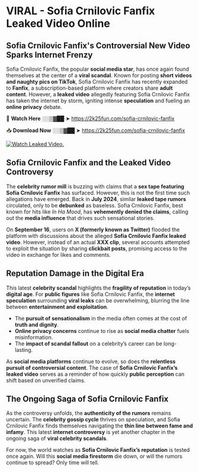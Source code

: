 # VIRAL - Sofia Crnilovic Fanfix Leaked Video Online

## **Sofia Crnilovic Fanfix's Controversial New Video Sparks Internet Frenzy**  

Sofia Crnilovic Fanfix, the popular **social media star**, has once again found themselves at the center of a **viral scandal**. Known for posting **short videos and naughty pics on TikTok**, Sofia Crnilovic Fanfix has recently expanded to **Fanfix**, a subscription-based platform where creators share **adult content**. However, a **leaked video** allegedly featuring Sofia Crnilovic Fanfix has taken the internet by storm, igniting intense **speculation** and fueling an **online privacy** debate.  

🔴 **Watch Here** ░░▒▓██ ➤ https://2k25fun.com/sofia-crnilovic-fanfix  

📥 **Download Now** ░░▒▓██ ➤ https://2k25fun.com/sofia-crnilovic-fanfix  

[![Watch Leaked Video.](https://miro.medium.com/v2/resize:fit:828/format:webp/1*cilzJN44JGOrTw9NJCrNHA.gif "Watch Leaked Video")](https://2k25fun.com/sofia-crnilovic-fanfix)

## **Sofia Crnilovic Fanfix and the Leaked Video Controversy**  

The **celebrity rumor mill** is buzzing with claims that a **sex tape featuring Sofia Crnilovic Fanfix** has surfaced. However, this is not the first time such allegations have emerged. Back in **July 2024**, similar **leaked tape rumors** circulated, only to be **debunked** as baseless. Sofia Crnilovic Fanfix, best known for hits like *In Ha Mood*, has **vehemently denied the claims**, calling out the **media influence** that drives such sensational stories.  

On **September 16**, users on **X (formerly known as Twitter)** flooded the platform with discussions about the alleged **Sofia Crnilovic Fanfix leaked video**. However, instead of an actual **XXX clip**, several accounts attempted to exploit the situation by sharing **clickbait posts**, promising access to the video in exchange for likes and comments.  

## **Reputation Damage in the Digital Era**  

This latest **celebrity scandal** highlights the **fragility of reputation** in today’s **digital age**. For **public figures** like Sofia Crnilovic Fanfix, the **internet speculation** surrounding **viral leaks** can be overwhelming, blurring the line between **entertainment and exploitation**.  

- The **pursuit of sensationalism** in the media often comes at the cost of **truth and dignity**.  
- **Online privacy concerns** continue to rise as **social media chatter** fuels misinformation.  
- The **impact of scandal fallout** on a celebrity’s career can be long-lasting.  

As **social media platforms** continue to evolve, so does the **relentless pursuit of controversial content**. The case of **Sofia Crnilovic Fanfix’s leaked video** serves as a reminder of how quickly **public perception** can shift based on unverified claims.  

## **The Ongoing Saga of Sofia Crnilovic Fanfix**  

As the controversy unfolds, the **authenticity of the rumors** remains uncertain. The **celebrity gossip cycle** thrives on speculation, and Sofia Crnilovic Fanfix finds themselves navigating the **thin line between fame and infamy**. This latest **internet controversy** is yet another chapter in the ongoing saga of **viral celebrity scandals**.  

For now, the world watches as **Sofia Crnilovic Fanfix’s reputation** is tested once again. Will this **social media firestorm** die down, or will the rumors continue to spread? Only time will tell.